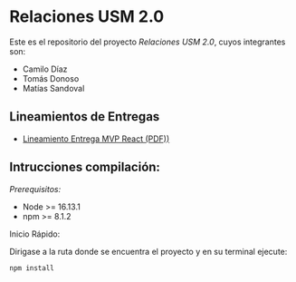 # Relaciones USM 2.0

Este es el repositorio del proyecto *Relaciones USM 2.0*, cuyos integrantes son:

* Camilo Díaz​
* Tomás Donoso
* Matías Sandoval

## Lineamientos de Entregas

- [Lineamiento Entrega MVP React (PDF))](https://aula.usm.cl/pluginfile.php/6436577/mod_resource/content/1/Tarea%208%20React.pdf)

## Intrucciones compilación:

_Prerequisitos:_
* Node >= 16.13.1
* npm >= 8.1.2

Inicio Rápido: 

Dirigase a la ruta donde se encuentra el proyecto y en su terminal ejecute:
```
npm install
```




